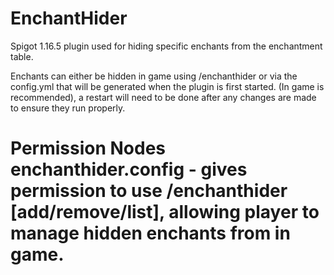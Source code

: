 # EnchantHider
Spigot 1.16.5 plugin used for hiding specific enchants from the enchantment table.

Enchants can either be hidden in game using /enchanthider or via the config.yml that will be generated when the plugin is first started. (In game is recommended), a restart will need to be done after any changes are made to ensure they run properly.

<h1>Permission Nodes
enchanthider.config - gives permission to use /enchanthider [add/remove/list], allowing player to manage hidden enchants from in game.
